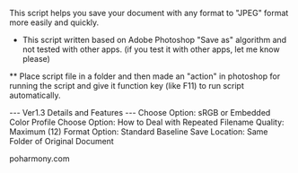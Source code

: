 This script helps you save your document with any format to "JPEG" format more easily and quickly.

* This script written based on Adobe Photoshop "Save as" algorithm and not tested with other apps.
(if you test it with other apps, let me know please)

** Place script file in a folder and then made an "action" in photoshop for running the script and give it function key (like F11) to run script automatically.


--- Ver1.3 Details and Features ---
Choose Option: sRGB or Embedded Color Profile
Choose Option: How to Deal with Repeated Filename
Quality: Maximum (12)
Format Option: Standard Baseline
Save Location: Same Folder of Original Document



poharmony.com
